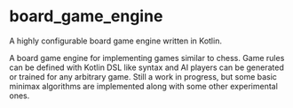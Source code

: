 # board_game_engine
A highly configurable board game engine written in Kotlin.

A board game engine for implementing games similar to chess. Game rules can be defined with Kotlin DSL like syntax and AI players can be generated or trained for any arbitrary game. Still a work in progress, but some basic minimax algorithms are implemented along with some other experimental ones.
